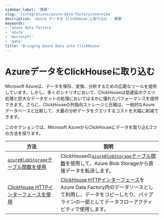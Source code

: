 ```yaml
---
sidebar_label: '概要'
slug: '/integrations/azure-data-factory/overview'
description: 'Azure データを ClickHouse に取り込む - 概要'
keywords:
- 'azure data factory'
- 'azure'
- 'microsoft'
- 'data'
title: 'Bringing Azure Data into ClickHouse'
---
```





# AzureデータをClickHouseに取り込む

Microsoft Azureは、データを保存、変換、分析するための広範なツールを提供しています。しかし、多くのシナリオにおいて、ClickHouseは低遅延のクエリ処理と巨大なデータセットの処理においてはるかに優れたパフォーマンスを提供できます。さらに、ClickHouseの列指向ストレージと圧縮は、一般的なAzureデータベースと比較して、大量の分析データをクエリするコストを大幅に削減できます。

このセクションでは、Microsoft AzureからClickHouseにデータを取り込む2つの方法を探ります。

| 方法                                                                       | 説明                                                                                                                                                                        |
|----------------------------------------------------------------------------|---------------------------------------------------------------------------------------------------------------------------------------------------------------------------|
| [`azureBlobStorage`テーブル関数を使用](./using_azureblobstorage.md)        | ClickHouseの[`azureBlobStorage`テーブル関数](https://clickhouse.com/docs/sql-reference/table-functions/azureBlobStorage)を使用して、Azure Blob Storageから直接データを転送します。                                              |
| [ClickHouse HTTPインターフェースを使用](./using_http_interface.md)        | [ClickHouse HTTPインターフェース](https://clickhouse.com/docs/interfaces/http)をAzure Data Factory内のデータソースとして利用し、データをコピーしたり、パイプラインの一部としてデータフローアクティビティで使用します。            |

